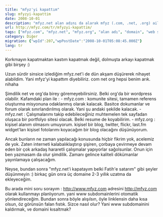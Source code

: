 ```yaml
---
title: "mfyz'yi kapattım"
slug: mfyzyi-kapattim
date: 2008-10-01
description: "mfyz.net alan adını da alarak mfyz (.com, .net, .org) ailesini tamamladığını duyuruyor. Her bir alan adı için gelecek planları ve www alt alan adının kaldırılması fikri paylaşılıyor."
url: http://mfyz.com/tr/mfyzyi-kapattim/
tags: ["mfyz.com", "mfyz.net", "mfyz.org", "alan adı", "domain", "web sitesi planlama", "markalaşma", "URL yapısı", "Diğer"]
category: Diğer
migration: {"wpId":207,"wpPostDate":"2008-10-01T05:08:45.000Z"}
lang: tr
---
```


Korkmayın kapatmaktan kastım kapatmak değil, dolmuşta arkayı kapatmak gibi birşey :)

Uzun sürdir sinsice izlediğim mfyz.net'i de dün akşam düşürerek nihayet alabildim. Yani mfyz'yi kapattım diyebiliriz. com net org hepsi benim arık. nihaha

Şimdilik net ve org'da birey göremeyebilirsiniz. Belki org'da bir wordpress olabilir. Kafamdaki plan ile : - mfyz.com : komunite sitesi, tamamen referens oluşturma misyonuna odaklanmış olarak kalacak. Basitce dokumanlar ve forum olarak sınırlandırılmış olarak. Yani şu andaki şekilde kalacak. - mfyz.net : Çalışmalarımı takip edebileceğiniz muhtemelen tek sayfadan oluşaca bir portfolyo sitesi olacak. Belki resume de koyabilirim. - mfyz.org : kişisel alanım olmasını umuyorum. kişisel bir blog, twitter, flickr, last.fm widget'ları kişisel fotolarımı koyacağım bir blog olacağını düşünüyorum.

Ancak bunların ne zaman yapılacağı konusunda hiçbir fikrim yok, acelemiz de yok. Zaten interneti kalabalıklaştırıp şişiren, çorbaya çevirmeye devam eden bir çok arkadaş hararetli çalışmalar yapıyorlar sağolsunlar. Onun için ben yazmasam da olur şimdilik. Zamanı gelince kaliteli dökümanlar yayınlamaya çalışacağım.

Neyse, bundan sonra "mfyz.net'i kapatayım belki Fatih'e satarım" gibi şeyler düşünmeyin :) birkaç gün onra üç domaine 2-3 yıllık uzatma da ekleyeceğim.

Bu arada mini soru sorayım : http://www.mfyz.com adresini http://mfyz.com olarak kullanmayı planlıyorum. yani www subdomainlerini otomatik yönlendireceğim. Bundan sonra böyle alışılsın, öyle linklensin daha kısa olsun, öz görünsün falan fıstık. Sizce nasıl olur? Yani www subdomainini kaldırmak, ve domaini kısaltmak?